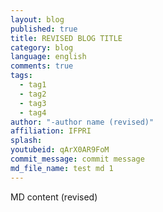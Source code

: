 ```yaml
---
layout: blog
published: true
title: REVISED BLOG TITLE
category: blog
language: english
comments: true
tags: 
  - tag1
  - tag2
  - tag3
  - tag4
author: "-author name (revised)"
affiliation: IFPRI
splash: 
youtubeid: qArX0AR9FoM
commit_message: commit message
md_file_name: test md 1
---
```

MD content (revised)